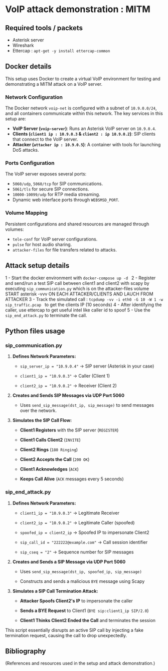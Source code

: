 
# VoIP attack demonstration : MITM 

## Required tools / packets

-   Asterisk server
- Wireshark
-   Ettercap : `apt-get -y install ettercap-common`

## Docker details

This setup uses Docker to create a virtual VoIP environment for testing and demonstrating a MITM attack on a VoIP server.

### Network Configuration

The Docker network `voip-net` is configured with a subnet of `10.9.0.0/24`, and all containers communicate within this network. The key services in this setup are:

-   **VoIP Server (`voip-server`)**: Runs an Asterisk VoIP server on `10.9.0.4`.
-   **Clients (`client1 ip : 10.9.0.3` & `client2 : ip 10.9.0.2`)**: SIP clients that connect to the VoIP server.
-   **Attacker (`attacker ip : 10.9.0.5`)**: A container with tools for launching DoS attacks.

### Ports Configuration

The VoIP server exposes several ports:

-   `5060/udp`, `5060/tcp` for SIP communications.
-   `5061/tls` for secure SIP connections.
-   `10000-10099/udp` for RTP media streaming.
-   Dynamic web interface ports through `WEBSMSD_PORT`.

### Volume Mapping

Persistent configurations and shared resources are managed through volumes:

-   `tele-conf` for VoIP server configurations.
-   `pulse` for host audio sharing.
-   `attacker-files` for file transfers related to attacks.

## Attack setup details
1 - Start the docker environment with `docker-compose up -d
`
2 - Register and send/run a test SIP call between client1 and client2 with scapy by executing `sip_communication.py` which is on the attacker-files volume START asterisk -vvv ON EACH ATTACKER/CLIENTS AND LAUCH FROM ATTACKER
3 - Track the simulated call : `tcpdump -vv -i eth0 -G 10 -W 1 -w sip_traffic.pcap
` to get the clients IP (10 seconds)
4 - After identifying the caller, use ettercap to get useful intel like caller id to spoof 
5 - Use the `sip_end_attack.py` to terminate the call.

## Python files usage

### sip_communication.py
1.  **Defines Network Parameters:**
    
    -   `sip_server_ip = "10.9.0.4"` → SIP server (Asterisk in your case)
        
    -   `client1_ip = "10.9.0.3"` → Caller (Client 1)
        
    -   `client2_ip = "10.9.0.2"` → Receiver (Client 2)
        
2.  **Creates and Sends SIP Messages via UDP Port 5060**
    
    -   Uses `send_sip_message(dst_ip, sip_message)` to send messages over the network.
        
3.  **Simulates the SIP Call Flow:**
    
    -   **Client1 Registers** with the SIP server (`REGISTER`)
        
    -   **Client1 Calls Client2** (`INVITE`)
        
    -   **Client2 Rings** (`180 Ringing`)
        
    -   **Client2 Accepts the Call** (`200 OK`)
        
    -   **Client1 Acknowledges** (`ACK`)
        
    -   **Keeps Call Alive** (`ACK` messages every 5 seconds)

### sip_end_attack.py

1.  **Defines Network Parameters:**
    
    -   `client1_ip = "10.9.0.3"` → Legitimate Receiver
        
    -   `client2_ip = "10.9.0.2"` → Legitimate Caller (spoofed)
        
    -   `spoofed_ip = client2_ip` → Spoofed IP to impersonate Client2
        
    -   `sip_call_id = "222222@example.com"` → Call session identifier
        
    -   `sip_cseq = "2"` → Sequence number for SIP messages
        
2.  **Creates and Sends a SIP Message via UDP Port 5060**
    
    -   Uses `send_sip_message(dst_ip, spoofed_ip, sip_message)`
        
    -   Constructs and sends a malicious `BYE` message using Scapy
        
3.  **Simulates a SIP Call Termination Attack:**
    
    -   **Attacker Spoofs Client2's IP** to impersonate the caller
        
    -   **Sends a BYE Request** to Client1 (`BYE sip:client1_ip SIP/2.0`)
        
    -   **Client1 Thinks Client2 Ended the Call** and terminates the session
        

This script essentially disrupts an active SIP call by injecting a fake termination request, causing the call to drop unexpectedly.

## Bibliography

(References and resources used in the setup and attack demonstration.)